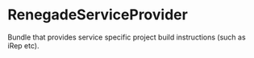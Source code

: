 RenegadeServiceProvider
=======================

Bundle that provides service specific project build instructions (such as iRep etc).
